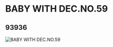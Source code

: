 # BABY WITH DEC.NO.59
## 93936
![BABY WITH DEC.NO.59](https://lc-www-live-s.legocdn.com/media/bricks/5/2/6023717.jpg)